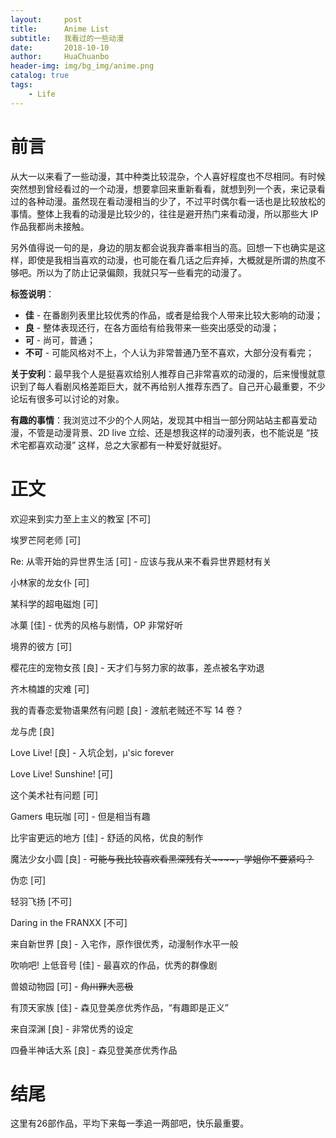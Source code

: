 ```yaml
---
layout:     post
title:      Anime List
subtitle:   我看过的一些动漫
date:       2018-10-10
author:     HuaChuanbo
header-img: img/bg_img/anime.png
catalog: true
tags:
    - Life
---
```


# 前言

从大一以来看了一些动漫，其中种类比较混杂，个人喜好程度也不尽相同。有时候突然想到曾经看过的一个动漫，想要拿回来重新看看，就想到列一个表，来记录看过的各种动漫。虽然现在看动漫相当的少了，不过平时偶尔看一话也是比较放松的事情。整体上我看的动漫是比较少的，往往是避开热门来看动漫，所以那些大 IP 作品我都尚未接触。

另外值得说一句的是，身边的朋友都会说我弃番率相当的高。回想一下也确实是这样，即使是我相当喜欢的动漫，也可能在看几话之后弃掉，大概就是所谓的热度不够吧。所以为了防止记录偏颇，我就只写一些看完的动漫了。

**标签说明**：

- **佳** - 在番剧列表里比较优秀的作品，或者是给我个人带来比较大影响的动漫；
- **良** - 整体表现还行，在各方面给有给我带来一些突出感受的动漫；
- **可** - 尚可，普通；
- **不可** - 可能风格对不上，个人认为非常普通乃至不喜欢，大部分没有看完；

**关于安利**：最早我个人是挺喜欢给别人推荐自己非常喜欢的动漫的，后来慢慢就意识到了每人看剧风格差距巨大，就不再给别人推荐东西了。自己开心最重要，不少论坛有很多可以讨论的对象。

**有趣的事情**：我浏览过不少的个人网站，发现其中相当一部分网站站主都喜爱动漫，不管是动漫背景、2D live 立绘、还是想我这样的动漫列表，也不能说是 “技术宅都喜欢动漫” 这样，总之大家都有一种爱好就挺好。

# 正文

欢迎来到实力至上主义的教室 [不可]

埃罗芒阿老师 [可]

Re: 从零开始的异世界生活 [可] - 应该与我从来不看异世界题材有关

小林家的龙女仆 [可]

某科学的超电磁炮 [可]

冰菓 [佳] - 优秀的风格与剧情，OP 非常好听

境界的彼方 [可]

樱花庄的宠物女孩 [良] - 天才们与努力家的故事，差点被名字劝退

齐木楠雄的灾难 [可]

我的青春恋爱物语果然有问题 [良] - 渡航老贼还不写 14 卷？

龙与虎 [良]

Love Live! [良] - 入坑企划，μ'sic forever

Love Live! Sunshine! [可]

这个美术社有问题 [可]

Gamers 电玩咖 [可] - 但是相当有趣

比宇宙更远的地方 [佳] - 舒适的风格，优良的制作

魔法少女小圆 [良] - ~~可能与我比较喜欢看黑深残有关~~~~，学姐你不要紧吗？~~

伪恋 [可]

轻羽飞扬  [不可]

Daring in the FRANXX [不可]

来自新世界 [良] - 入宅作，原作很优秀，动漫制作水平一般

吹响吧! 上低音号 [佳] - 最喜欢的作品，优秀的群像剧

兽娘动物园 [可] - ~~角川罪大恶极~~

有顶天家族 [佳] - 森见登美彦优秀作品，“有趣即是正义”

来自深渊 [良] - 非常优秀的设定

四叠半神话大系 [良] - 森见登美彦优秀作品

# 结尾

这里有26部作品，平均下来每一季追一两部吧，快乐最重要。